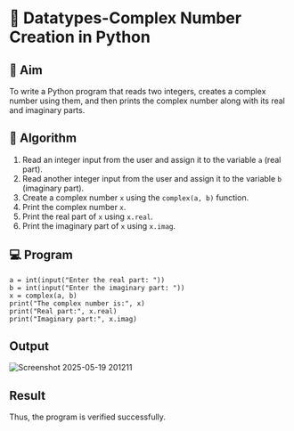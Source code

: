 # 🧮 Datatypes-Complex Number Creation in Python

## 🎯 Aim
To write a Python program that reads two integers, creates a complex number using them, and then prints the complex number along with its real and imaginary parts.

## 🧠 Algorithm
1. Read an integer input from the user and assign it to the variable `a` (real part).
2. Read another integer input from the user and assign it to the variable `b` (imaginary part).
3. Create a complex number `x` using the `complex(a, b)` function.
4. Print the complex number `x`.
5. Print the real part of `x` using `x.real`.
6. Print the imaginary part of `x` using `x.imag`.

## 💻 Program
    a = int(input("Enter the real part: "))
    b = int(input("Enter the imaginary part: "))
    x = complex(a, b)
    print("The complex number is:", x)
    print("Real part:", x.real)
    print("Imaginary part:", x.imag)

## Output
![Screenshot 2025-05-19 201211](https://github.com/user-attachments/assets/8fafcce8-f14d-495c-ae35-22125d9944ed)

## Result
Thus, the program is verified successfully.
